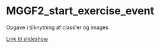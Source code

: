 # MGGF2_start_exercise_event
Opgave i tilknytning af class'er og images

[Link til slideshow](https://hackmd.io/@tstormdk/Bk-rrAx8O)
